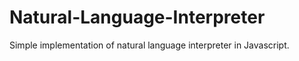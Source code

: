 # Natural-Language-Interpreter
Simple implementation of natural language interpreter in Javascript.
